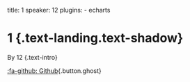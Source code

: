 title: 1
speaker: 12
plugins:
    - echarts

<slide class="bg-black-blue aligncenter" image="https://source.unsplash.com/C1HhAQrbykQ/ .dark">

# 1 {.text-landing.text-shadow}

By 12 {.text-intro}

[:fa-github: Github](https://github.com/ksky521/nodeppt){.button.ghost}